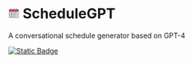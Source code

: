 #  <img src="images/icons8-timeline-64.png" width="22" /> ScheduleGPT

A conversational schedule generator based on GPT-4

[![Static Badge](https://img.shields.io/badge/link-Launch%20the%20Website-green)](https://evanwangyifan.github.io/ScheduleGPT/)

